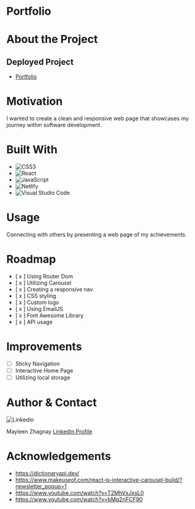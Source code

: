 # Portfolio

# About the Project

## Deployed Project
* [Portfolio ](https://mayleen-portfolio.netlify.app/) 

# Motivation
I wanted to create a clean and responsive web page that showcases my journey within software development.

# Built With 
* ![CSS3](https://img.shields.io/badge/css3-%231572B6.svg?style=for-the-badge&logo=css3&logoColor=white)
* ![React](https://img.shields.io/badge/react-%2320232a.svg?style=for-the-badge&logo=react&logoColor=%2361DAFB)
* ![JavaScript](https://img.shields.io/badge/javascript-%23323330.svg?style=for-the-badge&logo=javascript&logoColor=%23F7DF1E)
* ![Netlify](https://img.shields.io/badge/netlify-%23000000.svg?style=for-the-badge&logo=netlify&logoColor=#00C7B7)
* ![Visual Studio Code](https://img.shields.io/badge/Visual%20Studio%20Code-0078d7.svg?style=for-the-badge&logo=visual-studio-code&logoColor=white)


# Usage
Connecting with others by presenting a web page of my achievements. 

# Roadmap 
- [ x ] Using Router Dom
- [ x ] Utilizing Carousel
- [ x ] Creating a responsive nav
- [ x ]  CSS styling
- [ x ] Custom logo
- [ x ] Using EmailJS
- [ x ] Font Awesome Library
- [ x ] API usage

# Improvements
- [ ] Sticky Navigation
- [ ] Interactive Home Page
- [ ] Utilizing local storage
 
 # Author & Contact
![Linkedin](https://img.shields.io/badge/LinkedIn-0077B5?style=for-the-badge&logo=linkedin&logoColor=white)    

Mayleen Zhagnay
[LinkedIn Profile](https://www.linkedin.com/in/mayleenzhagnay/)

# Acknowledgements
* https://dictionaryapi.dev/
* https://www.makeuseof.com/react-js-interactive-carousel-build/?newsletter_popup=1
* https://www.youtube.com/watch?v=T2MhVxJxsL0
* https://www.youtube.com/watch?v=bMq2riFCF90
